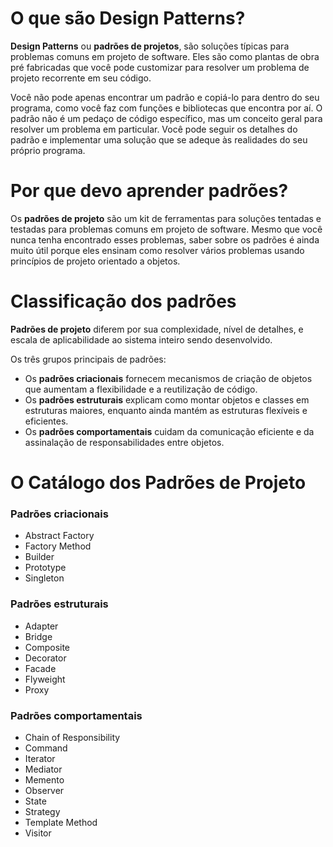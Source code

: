 # O que são Design Patterns?
**Design Patterns** ou **padrões de projetos**, são soluções típicas para problemas comuns em projeto de software. Eles são como plantas de obra pré fabricadas que você pode customizar para resolver um problema de projeto recorrente em seu código.

Você não pode apenas encontrar um padrão e copiá-lo para dentro do seu programa, como você faz com funções e bibliotecas que encontra por aí. O padrão não é um pedaço de código específico, mas um conceito geral para resolver um problema em particular. Você pode seguir os detalhes do padrão e implementar uma solução que se adeque às realidades do seu próprio programa.

# Por que devo aprender padrões?
Os **padrões de projeto** são um kit de ferramentas para soluções tentadas e testadas para problemas comuns em projeto de software. Mesmo que você nunca tenha encontrado esses problemas, saber sobre os padrões é ainda muito útil porque eles ensinam como resolver vários problemas usando princípios de projeto orientado a objetos.

# Classificação dos padrões
**Padrões de projeto** diferem por sua complexidade, nível de detalhes, e escala de aplicabilidade ao sistema inteiro sendo desenvolvido. 

Os três grupos principais de padrões:
  * Os **padrões criacionais** fornecem mecanismos de criação de objetos que aumentam a flexibilidade e a reutilização de código.
  * Os **padrões estruturais** explicam como montar objetos e classes em estruturas maiores, enquanto ainda mantém as estruturas flexíveis e eficientes.
  * Os **padrões comportamentais** cuidam da comunicação eficiente e da assinalação de responsabilidades entre objetos.

# O Catálogo dos Padrões de Projeto

### Padrões criacionais
  * Abstract Factory
  * Factory Method
  * Builder
  * Prototype
  * Singleton

### Padrões estruturais
  * Adapter
  * Bridge
  * Composite
  * Decorator
  * Facade
  * Flyweight
  * Proxy

### Padrões comportamentais
  * Chain of Responsibility
  * Command
  * Iterator
  * Mediator
  * Memento
  * Observer
  * State
  * Strategy
  * Template Method
  * Visitor

